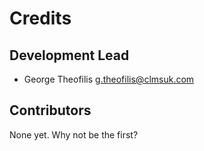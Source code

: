 # Credits

## Development Lead

* George Theofilis <g.theofilis@clmsuk.com>

## Contributors

None yet. Why not be the first?
